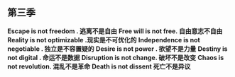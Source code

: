 ## 第三季

**Escape is not freedom . 逃离不是自由**
**Free will is not free. 自由意志不自由**
**Reality is not optimizable .现实是不可优化的**
**Independence is not negotiable . 独立是不容置疑的**
**Desire is not power . 欲望不是力量**
**Destiny is not digital . 命运不是数据**
**Disruption is not change. 破坏不是改变**
**Chaos is not revolution. 混乱不是革命** 
**Death is not dissent 死亡不是异议**